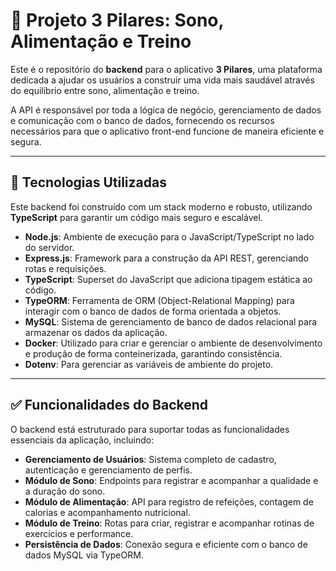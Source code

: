 # 💪 Projeto 3 Pilares: Sono, Alimentação e Treino

Este é o repositório do **backend** para o aplicativo **3 Pilares**, uma plataforma dedicada a ajudar os usuários a construir uma vida mais saudável através do equilíbrio entre sono, alimentação e treino.

A API é responsável por toda a lógica de negócio, gerenciamento de dados e comunicação com o banco de dados, fornecendo os recursos necessários para que o aplicativo front-end funcione de maneira eficiente e segura.

---
## 🚀 Tecnologias Utilizadas

Este backend foi construído com um stack moderno e robusto, utilizando **TypeScript** para garantir um código mais seguro e escalável.

* **Node.js**: Ambiente de execução para o JavaScript/TypeScript no lado do servidor.
* **Express.js**: Framework para a construção da API REST, gerenciando rotas e requisições.
* **TypeScript**: Superset do JavaScript que adiciona tipagem estática ao código.
* **TypeORM**: Ferramenta de ORM (Object-Relational Mapping) para interagir com o banco de dados de forma orientada a objetos.
* **MySQL**: Sistema de gerenciamento de banco de dados relacional para armazenar os dados da aplicação.
* **Docker**: Utilizado para criar e gerenciar o ambiente de desenvolvimento e produção de forma conteinerizada, garantindo consistência.
* **Dotenv**: Para gerenciar as variáveis de ambiente do projeto.

---
## ✅ Funcionalidades do Backend

O backend está estruturado para suportar todas as funcionalidades essenciais da aplicação, incluindo:

* **Gerenciamento de Usuários**: Sistema completo de cadastro, autenticação e gerenciamento de perfis.
* **Módulo de Sono**: Endpoints para registrar e acompanhar a qualidade e a duração do sono.
* **Módulo de Alimentação**: API para registro de refeições, contagem de calorias e acompanhamento nutricional.
* **Módulo de Treino**: Rotas para criar, registrar e acompanhar rotinas de exercícios e performance.
* **Persistência de Dados**: Conexão segura e eficiente com o banco de dados MySQL via TypeORM.
